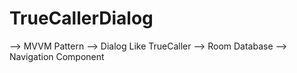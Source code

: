 # TrueCallerDialog


--> MVVM Pattern
--> Dialog Like TrueCaller
--> Room Database
--> Navigation Component
